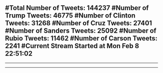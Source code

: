 #Total Number of Tweets: 144237 
#Number of Trump Tweets: 46775
#Number of Clinton Tweets: 31268
#Number of Cruz Tweets: 27401
#Number of Sanders Tweets: 25092
#Number of Rubio Tweets: 11462
#Number of Carson Tweets: 2241
#Current Stream Started at Mon Feb  8 22:51:02
---
---
---
